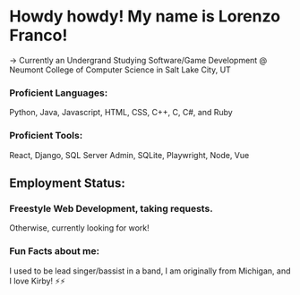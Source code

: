 # Howdy howdy! My name is Lorenzo Franco!
-> Currently an Undergrand Studying Software/Game Development @
Neumont College of Computer Science in Salt Lake City, UT

### Proficient Languages: 
Python, Java, Javascript, HTML, CSS, C++, C, C#, and Ruby

### Proficient Tools: 
React, Django, SQL Server Admin, SQLite, Playwright, Node, Vue

## Employment Status: 
### Freestyle Web Development, taking requests. 
Otherwise, currently looking for work!

### Fun Facts about me: 
I used to be lead singer/bassist in a band, I am originally from Michigan, and I love Kirby! ⚡⚡

<!--
**LorenzoF765/LorenzoF765** is a ✨ _special_ ✨ repository because its `README.md` (this file) appears on your GitHub profile.

Here are some ideas to get you started:

- 🔭 I’m currently working on ...
- 🌱 I’m currently learning ...
- 👯 I’m looking to collaborate on ...
- 🤔 I’m looking for help with ...
- 💬 Ask me about ...
- 📫 How to reach me: ...
- 😄 Pronouns: ...
- ⚡ Fun fact: ...
-->
